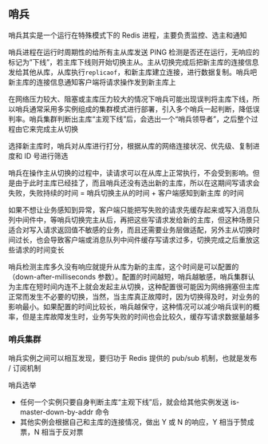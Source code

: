 ## 哨兵

哨兵其实是一个运行在特殊模式下的 Redis 进程，主要负责监控、选主和通知

哨兵进程在运行时周期性的给所有主从库发送 PING 检测是否还在运行，无响应的标记为”下线”，若主库下线则开始切换主从。主从切换完成后把新主库的连接信息发给其他从库，从库执行`replicaof`，和新主库建立连接，进行数据复制。哨兵吧新主库的连接信息通知客户端将请求操作发到新主库上

在网络压力较大、阻塞或主库压力较大的情况下哨兵可能出现误判将主库下线，所以哨兵通常采用多实例组成的集群模式进行部署，引入多个哨兵一起判断，降低误判率。哨兵集群判断出主库“主观下线”后，会选出一个“哨兵领导者”，之后整个过程由它来完成主从切换

选择新主库时，哨兵对从库进行打分，根据从库的网络连接状况、优先级、复制进度和 ID 号进行筛选

哨兵在操作主从切换的过程中，读请求可以在从库上正常执行，不会受到影响。但是由于此时主库已经挂了，而且哨兵还没有选出新的主库，所以在这期间写请求会失败，失败持续的时间 = 哨兵切换主从的时间 + 客户端感知到新主库 的时间

如果不想让业务感知到异常，客户端只能把写失败的请求先缓存起来或写入消息队列中间件中，等哨兵切换完主从后，再把这些写请求发给新的主库，但这种场景只适合对写入请求返回值不敏感的业务，而且还需要业务层做适配，另外主从切换时间过长，也会导致客户端或消息队列中间件缓存写请求过多，切换完成之后重放这些请求的时间变长

哨兵检测主库多久没有响应就提升从库为新的主库，这个时间是可以配置的（down-after-milliseconds 参数）。配置的时间越短，哨兵越敏感，哨兵集群认为主库在短时间内连不上就会发起主从切换，这种配置很可能因为网络拥塞但主库正常而发生不必要的切换，当然，当主库真正故障时，因为切换得及时，对业务的影响最小。如果配置的时间比较长，哨兵越保守，这种情况可以减少哨兵误判的概率，但是主库故障发生时，业务写失败的时间也会比较久，缓存写请求数据量越多

### 哨兵集群

哨兵实例之间可以相互发现，要归功于 Redis 提供的 pub/sub 机制，也就是发布 / 订阅机制

哨兵选举
  - 任何一个实例只要自身判断主库“主观下线”后，就会给其他实例发送 is-master-down-by-addr 命令
  - 其他实例会根据自己和主库的连接情况，做出 Y 或 N 的响应，Y 相当于赞成票，N 相当于反对票

